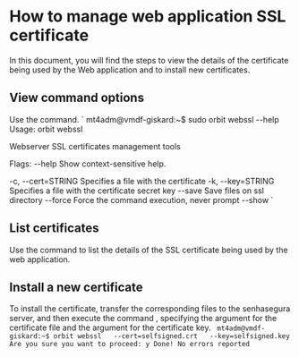 # How to manage web application SSL certificate 

In this document, you will find the steps to view the details of the certificate being used by the Web application and to install new certificates.

## View command options
Use the  command.
`
mt4adm@vmdf-giskard:~$ sudo orbit webssl --help
Usage: orbit webssl

Webserver SSL certificates management tools

Flags:
      --help           Show context-sensitive help.

  -c, --cert=STRING    Specifies a file with the certificate
  -k, --key=STRING     Specifies a file with the certificate secret key
      --save           Save files on ssl directory
      --force          Force the command execution, never prompt
      --show 
  `
## List certificates
Use the command  to list the details of the SSL certificate being used by the web application.

## Install a new certificate
To install the certificate, transfer the corresponding files to the senhasegura server, and then execute the command , specifying the  argument for the certificate file and the  argument for the certificate key.
` 
mt4adm@vmdf-giskard:~$ orbit webssl  
    --cert=selfsigned.crt  
    --key=selfsigned.key
Are you sure you want to proceed: y
Done!
No errors reported
`